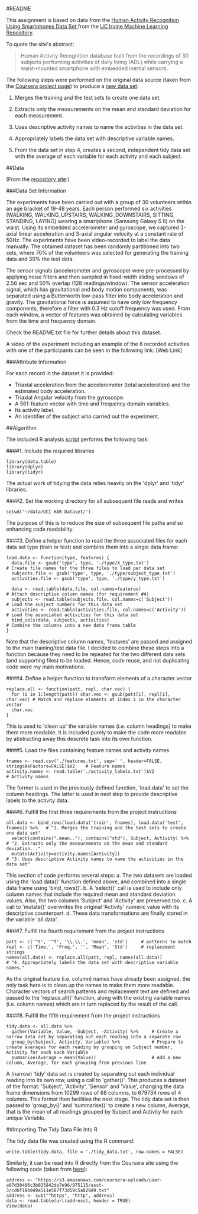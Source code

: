 

#README

This assignment is based on data from the [Human Activity Recognition Using Smartphones Data Set ](http://archive.ics.uci.edu/ml/datasets/Human+Activity+Recognition+Using+Smartphones#) from the [UC Irvine Machine Learning Repository](http://archive.ics.uci.edu/ml/index.html).

To quote the site's abstract: 

>Human Activity Recognition database built from the recordings of 30 subjects performing activities of daily living (ADL) while carrying a waist-mounted smartphone with embedded inertial sensors.

The following steps were performed on the original data source (taken from the [Coursera project page](https://class.coursera.org/getdata-031/human_grading/view/courses/975115/assessments/3/submissions)) to produce a [new data set](https://s3.amazonaws.com/coursera-uploads/user-a07d30466c3b025842de7e96/975115/asst-3/cd6f19b049a511e587f73d59c5a829d9.txt):

1. Merges the training and the test sets to create one data set.

2. Extracts only the measurements on the mean and standard deviation for each measurement. 

3. Uses descriptive activity names to name the activities in the data set.

4. Appropriately labels the data set with descriptive variable names. 

5. From the data set in step 4, creates a second, independent tidy data set with the average of each variable for each activity and each subject.


##Data

(From the [repository site](http://archive.ics.uci.edu/ml/datasets/Human+Activity+Recognition+Using+Smartphones#):)


###Data Set Information

The experiments have been carried out with a group of 30 volunteers within an age bracket of 19-48 years. Each person performed six activities (WALKING, WALKING_UPSTAIRS, WALKING_DOWNSTAIRS, SITTING, STANDING, LAYING) wearing a smartphone (Samsung Galaxy S II) on the waist. Using its embedded accelerometer and gyroscope, we captured 3-axial linear acceleration and 3-axial angular velocity at a constant rate of 50Hz. The experiments have been video-recorded to label the data manually. The obtained dataset has been randomly partitioned into two sets, where 70% of the volunteers was selected for generating the training data and 30% the test data. 

The sensor signals (accelerometer and gyroscope) were pre-processed by applying noise filters and then sampled in fixed-width sliding windows of 2.56 sec and 50% overlap (128 readings/window). The sensor acceleration signal, which has gravitational and body motion components, was separated using a Butterworth low-pass filter into body acceleration and gravity. The gravitational force is assumed to have only low frequency components, therefore a filter with 0.3 Hz cutoff frequency was used. From each window, a vector of features was obtained by calculating variables from the time and frequency domain.

Check the README.txt file for further details about this dataset. 

A video of the experiment including an example of the 6 recorded activities with one of the participants can be seen in the following link: [Web Link]


###Attribute Information

For each record in the dataset it is provided: 
- Triaxial acceleration from the accelerometer (total acceleration) and the estimated body acceleration. 
- Triaxial Angular velocity from the gyroscope. 
- A 561-feature vector with time and frequency domain variables. 
- Its activity label. 
- An identifier of the subject who carried out the experiment.


##Algorithm

The included R analysis [script](https://github.com/nwaring/Getting-and-Cleaning-Data-Project/blob/master/run_analysis.R) performs the following task: 

####1. Include the required libraries

```
library(data.table)
library(dplyr)
library(tidyr)
```
The actual work of tidying the data relies heavily on the 'dplyr' and 'tidyr' libraries.


####2. Set the working directory for all subsequent file reads and writes

```
setwd('~/data/UCI HAR Dataset/')
```
The purpose of this is to reduce the size of subsequent file paths and so enhancing code readability.


####3. Define a helper function to read the three associated files for each data set type (train or test) and combine them into a single data frame:

```
load.data <- function(type, features) {
  data.file <- gsub('type', type, './type/X_type.txt')                   # Create file names for the three files to load per data set
  subjects.file <- gsub('type', type, './type/subject_type.txt')
  activities.file <- gsub('type', type, './type/y_type.txt')
  
  data <- read.table(data.file, col.names=features)                      # Attach descriptive column names (for requirement #4)
  subjects <- read.table(subjects.file, col.names=c('Subject'))          # Load the subject numbers for this data set
  activities <- read.table(activities.file, col.names=c('Activity'))     # Load the associated activities for this data set
  bind_cols(data, subjects, activities)                                  # Combine the columns into a new data frame table
}
```
Note that the descriptive column names, 'features' are passed and assigned to the main training/test data file.
I decided to combine these steps into a function because they need to be repeated for the two different data sets (and supporting files) to be loaded.  Hence, code reuse, and not duplicating code were my main motivations.


####4. Define a helper function to transform elements of a character vector

```
replace.all <- function(patt, repl, char.vec) {
  for (i in 1:length(patt)) char.vec <- gsub(patt[i], repl[i], char.vec) # Match and replace elements at index i in the character vector
  char.vec
}
```
This is used to 'clean up' the variable names (i.e. column headings) to make them more readable.  It is included purely to make the code more readable by abstracting away this descrete task into its own function.


####5. Load the files containing feature names and activity names

```
fnames <- read.csv('./features.txt', sep=' ', header=FALSE, stringsAsFactors=FALSE)$V2    # Feature names
activity.names <- read.table('./activity_labels.txt')$V2                                  # Activity names
```
The former is used in the previously defined function, 'load.data' to set the column headings.
The latter is used in next step to provide descriptive labels to the activity data.


####6. Fulfill the first three requirements from the project instructions

```
all.data <- bind_rows(load.data('train', fnames), load.data('test', fnames)) %>%   # "1. Merges the training and the test sets to create one data set"
  select(contains(".mean.."), contains("std"), Subject, Activity) %>%              # "2. Extracts only the measurements on the mean and standard deviation..."
  mutate(Activity=activity.names[Activity])                                        # "3. Uses descriptive Activity names to name the activities in the data set"
```
This section of code performs several steps:
a. The two datasets are loaded using the 'load.data()' function defined above, and combined into a single data frame using 'bind_rows()'.
b. A 'select()' call is used to include only column names that include the required mean and standard deviation values.  Also, the two columns 'Subject' and 'Activity' are preserved too.
c. A call to 'mutate()' overwrites the original 'Activity' numeric value with its descriptive counterpart.
d. These data transformations are finally stored in the variable 'all.data'.


####7. Fulfill the fourth requirement from the project instructions

```
patt <- c('^t', '^f', '\\.\\.', 'mean', 'std')     # patterns to match
repl <- c('Time.', 'Freq.', '', 'Mean', 'Std')     # replacement strings
names(all.data) <- replace.all(patt, repl, names(all.data))                        # "4. Appropriately labels the data set with descriptive variable names."
```
As the original feature (i.e. column) names have already been assigned, the only task here is to clean up the names to make them more readable.
Character vectors of search patterns and replacement text are defined and passed to the 'replace.all()' function, along with the existing variable names (i.e. column names) which are in turn replaced by the result of the call.


####8. Fulfill the fifth requirement from the project instructions

```
tidy.data <- all.data %>%
  gather(Variable, Value, -Subject, -Activity) %>%     # Create a narrow data set by separating out each reading into a separate row
  group_by(Subject, Activity, Variable) %>%            # Prepare to create averages for each reading by grouping on Subject number, Activity for each each Variable
  summarise(Average = mean(Value))                     # Add a new column, Average, for each grouping from previous line

```
A (narrow) 'tidy' data set is created by separating out each individual reading into its own row, using a call to 'gather()'.  This produces a dataset of the format: 'Subject', 'Activity', 'Sensor' and 'Value', changing the data frame dimensions from 10299 rows of 68 columns, to 679734 rows of 4 columns.  This format then facilities the next stage.
The tidy data set is then passed to 'group_by()' and 'summarise()' to create a new column, Average, that is the mean of all readings grouped by Subject and Activity for each unique Variable.


##Importing The Tidy Data File Into R

The tidy data file was created using the R command:
```
write.table(tidy.data, file = './tidy_data.txt', row.names = FALSE)
```
Similarly, it can be read into R directly from the Coursera site using the following code (taken from [here](https://class.coursera.org/getdata-031/forum/thread?thread_id=113)):
```
address <- "https://s3.amazonaws.com/coursera-uploads/user-a07d30466c3b025842de7e96/975115/asst-3/cd6f19b049a511e587f73d59c5a829d9.txt"
address <- sub("^https", "http", address)
data <- read.table(url(address), header = TRUE)
View(data)
```


